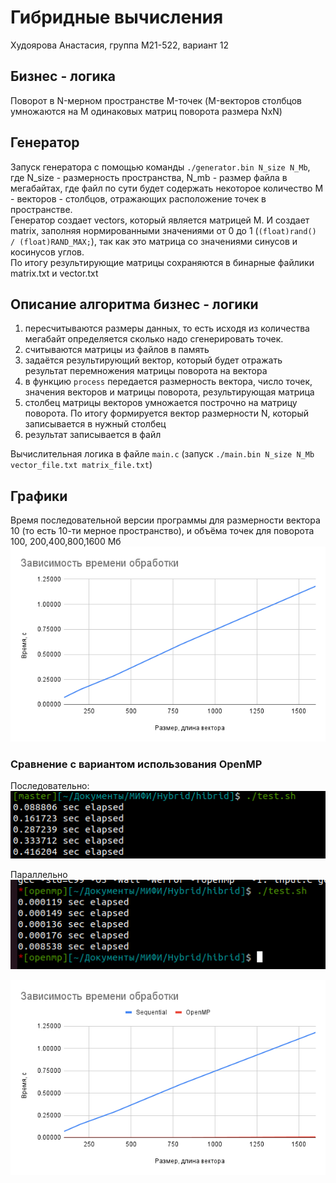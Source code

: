 # Гибридные вычисления
Худоярова Анастасия, группа М21-522, вариант 12

## Бизнес - логика 
Поворот в N-мерном пространстве M-точек (M-векторов столбцов умножаются на M одинаковых матриц поворота размера NxN)

## Генератор 
Запуск генератора с помощью команды `./generator.bin N_size N_Mb`, где N_size - размерность пространства, N_mb - размер файла в мегабайтах, где файл по сути будет содержать некоторое количество M - векторов - столбцов, отражающих расположение точек в пространстве. <br/>
Генератор создает vectors, который является матрицей M. И создает matrix, заполняя нормированными значениями от 0 до 1 (```(float)rand() / (float)RAND_MAX;```), так как это матрица со значениями синусов и косинусов углов.<br/>
По итогу результирующие матрицы сохраняются в бинарные файлики matrix.txt и vector.txt

## Описание алгоритма бизнес - логики 
1. пересчитываются размеры данных, то есть исходя из количества мегабайт определяется сколько надо сгенерировать точек. 
2. считываются матрицы из файлов в память
2. задаётся результирующий вектор, который будет отражать результат перемножения матрицы поворота на вектора
3. в функцию `process` передается размерность вектора, число точек, значения векторов и матрицы поворота, результирующая матрица 
4. столбец матрицы векторов умножается построчно на матрицу поворота. По итогу формируется вектор размерности N, который записывается в нужный столбец
5. результат записывается в файл

Вычислительная логика в файле `main.c` (запуск `./main.bin N_size N_Mb vector_file.txt matrix_file.txt`)

## Графики
Время последовательной версии программы для размерности вектора 10 (то есть 10-ти мерное пространство), и объёма точек для поворота 100, 200,400,800,1600 Мб
![](img/diag.png)

### Сравнение с вариантом использования OpenMP
Последовательно:
![Последовательный вариант](img/seq.png)

Параллельно
![Параллельный вариант](img/openmp.png)

![](img/diag_comp.png)


